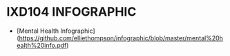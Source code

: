 IXD104 INFOGRAPHIC
======================================

- [Mental Health Infographic]
(https://github.com/elliethompson/infographic/blob/master/mental%20health%20info.pdf)


